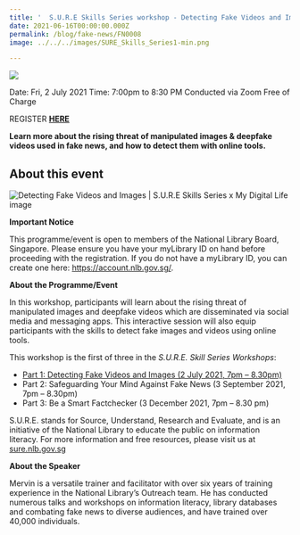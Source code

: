 ```yaml
---
title: '  S.U.R.E Skills Series workshop - Detecting Fake Videos and Images'
date: 2021-06-16T00:00:00.000Z
permalink: /blog/fake-news/FN0008
image: ../../../images/SURE_Skills_Series1-min.png

---
```


![](C:\Users\user\Documents\GitHub\nlb-sure\images\SURE_Skills_Series1.jpg)

Date: Fri, 2 July 2021 
Time: 7:00pm to 8:30 PM
Conducted via Zoom
Free of Charge

REGISTER **[HERE](https://www.eventbrite.sg/e/detecting-fake-videos-and-images-sure-skills-series-x-my-digital-life-registration-159064751955)**

**Learn more about the rising threat of manipulated images & deepfake videos used in fake news, and how to detect them with online tools.**

## About this event

![ 		Detecting Fake Videos and Images | S.U.R.E Skills Series x My Digital Life image ](https://img.evbuc.com/https%3A%2F%2Fcdn.evbuc.com%2Fimages%2F131190747%2F453675649972%2F1%2Foriginal.20210405-143422?h=2000&w=720&auto=format%2Ccompress&q=75&sharp=10&s=57f904f42593e33aa57d614270b8d0eb)

**Important Notice**

This programme/event is open to members of the National Library Board, Singapore. Please ensure you have your myLibrary ID on hand before proceeding with the registration. If you do not have a myLibrary ID, you can create one here: https://account.nlb.gov.sg/.

**About the Programme/Event**

In this workshop, participants will learn about the rising threat of manipulated images and deepfake videos which are disseminated via social media and messaging apps. This interactive session will also equip participants with the skills to detect fake images and videos using online tools.

This workshop is the first of three in the *S.U.R.E. Skill Series* *Workshops*:

- [Part 1: Detecting Fake Videos and Images (2 July 2021, 7pm – 8.30pm)](https://www.eventbrite.sg/e/detecting-fake-videos-and-images-sure-skills-series-x-my-digital-life-registration-159064751955)
- Part 2: Safeguarding Your Mind Against Fake News (3 September 2021, 7pm – 8.30pm)
- Part 3: Be a Smart Factchecker (3 December 2021, 7pm – 8.30 pm)

S.U.R.E. stands for Source, Understand, Research and Evaluate, and is an initiative of the National Library to educate the public on information literacy. For more information and free resources, please visit us at [sure.nlb.gov.sg](https://sure.nlb.gov.sg/)



**About the Speaker**

Mervin is a versatile trainer and facilitator with over six years of training experience in the National Library’s Outreach team. He has conducted numerous talks and workshops on information literacy, library databases and combating fake news to diverse audiences, and have trained over 40,000 individuals.

